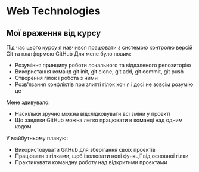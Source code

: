 # Web Technologies

## Мої враження від курсу

Під час цього курсу я навчився працювати з системою контролю версій Git та платформою GitHub
Для мене було новим:
- Розуміння принципу роботи локального та віддаленого репозиторію
- Використання команд git init, git clone, git add, git commit, git push
- Створення гілок і робота з ними
- Розв'язання конфліктів при злитті гілок хоч я і досі не зовсім розумію це

Мене здивувало:
- Наскільки зручно можна відслідковувати всі зміни у проєкті
- Що завдяки GitHub можна легко працювати в команді над одним кодом

У майбутньому планую:
- Використовувати GitHub для зберігання своїх проєктів
- Працювати з гілками, щоб ізолювати нові функції від основної гілки
- Практикувати командну роботу над відкритими проєктами 
